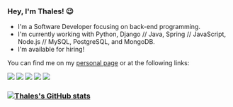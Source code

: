 ### Hey, I'm Thales! 😉

- I'm a Software Developer focusing on back-end programming.
- I'm currently working with Python, Django // Java, Spring // JavaScript, Node.js // MySQL, PostgreSQL, and MongoDB.
- I'm available for hiring!

You can find me on my [personal page](https://github.com/thales-als) or at the following links:

<div align="left">
    <a href="https://www.instagram.com/xthlsx/"><img src="https://img.shields.io/badge/Instagram-E4405F?style=for-the-badge&logo=instagram&logoColor=white" /></a>
    <a href="https://twitter.com/thalos___"><img src="https://img.shields.io/badge/Twitter-1DA1F2?style=for-the-badge&logo=twitter&logoColor=white" /></a>
    <a href="https://steamcommunity.com/id/fatenngame/"><img src="https://img.shields.io/badge/Steam-000000?style=for-the-badge&logo=steam&logoColor=white" /></a>
    <a href="https://www.linkedin.com/in/thales-als/"><img src="https://img.shields.io/badge/LinkedIn-0077B5?style=for-the-badge&logo=linkedin&logoColor=white" /></a>
    <a href="https://stackoverflow.com/users/20739361/thales-souza"><img src="https://img.shields.io/badge/Stack_Overflow-FE7A16?style=for-the-badge&logo=stack-overflow&logoColor=white" /></a>
</div>

### [![Thales's GitHub stats](https://github-readme-stats.vercel.app/api?username=thales-als&show_icons=true&theme=midnight-purple)](https://github.com/anuraghazra/github-readme-stats)
